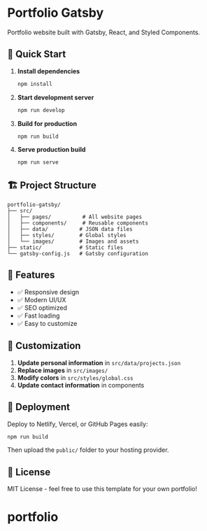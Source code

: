 # Portfolio Gatsby

Portfolio website built with Gatsby, React, and Styled Components.

## 🚀 Quick Start

1. **Install dependencies**
   ```bash
   npm install
   ```

2. **Start development server**
   ```bash
   npm run develop
   ```

3. **Build for production**
   ```bash
   npm run build
   ```

4. **Serve production build**
   ```bash
   npm run serve
   ```

## 🏗️ Project Structure

```
portfolio-gatsby/
├── src/
│   ├── pages/          # All website pages
│   ├── components/     # Reusable components
│   ├── data/          # JSON data files
│   ├── styles/        # Global styles
│   └── images/        # Images and assets
├── static/            # Static files
└── gatsby-config.js   # Gatsby configuration
```

## 🎨 Features

- ✅ Responsive design
- ✅ Modern UI/UX
- ✅ SEO optimized
- ✅ Fast loading
- ✅ Easy to customize

## 📝 Customization

1. **Update personal information** in `src/data/projects.json`
2. **Replace images** in `src/images/`
3. **Modify colors** in `src/styles/global.css`
4. **Update contact information** in components

## 🚀 Deployment

Deploy to Netlify, Vercel, or GitHub Pages easily:

```bash
npm run build
```

Then upload the `public/` folder to your hosting provider.

## 📄 License

MIT License - feel free to use this template for your own portfolio!
# portfolio
